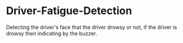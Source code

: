 # Driver-Fatigue-Detection
Detecting the driver's face that the driver drowsy or not, if the driver is drowsy then indicating by the buzzer. 
